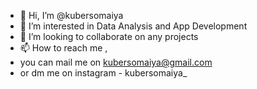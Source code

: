- 👋 Hi, I’m @kubersomaiya
- 👀 I’m interested in Data Analysis and App Development
- 💞️ I’m looking to collaborate on any projects
- 📫 How to reach me ,
- you can mail me on kubersomaiya@gmail.com 
- or dm me on instagram - kubersomaiya_

<!---
kubersomaiya/kubersomaiya is a ✨ special ✨ repository because its `README.md` (this file) appears on your GitHub profile.
You can click the Preview link to take a look at your changes.
--->
